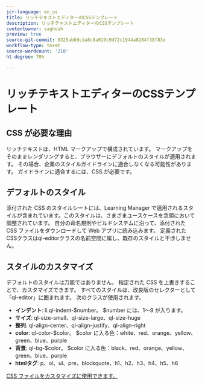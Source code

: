 ```yaml
---
jcr-language: en_us
title: リッチテキストエディターのCSSテンプレート
description: リッチテキストエディターのCSSテンプレート
contentowner: saghosh
preview: true
source-git-commit: 9325abb9cda8c8a019c9d72c1944a8284f38f83e
workflow-type: tm+mt
source-wordcount: '210'
ht-degree: 70%

---
```




# リッチテキストエディターのCSSテンプレート

## CSS が必要な理由

リッチテキストは、HTML マークアップで構成されています。 マークアップをそのままレンダリングすると、ブラウザーにデフォルトのスタイルが適用されます。 その場合、企業のスタイルガイドラインに適合しなくなる可能性があります。 ガイドラインに適合するには、CSS が必要です。

## デフォルトのスタイル

添付された CSS のスタイルシートには、Learning Manager で適用されるスタイルが含まれています。このスタイルは、さまざまユースケースを念頭において調整されています。 自分の命名規則やビルドシステムに沿って、添付された CSS ファイルをダウンロードして Web アプリに読み込みます。 定義されたCSSクラスはql-editorクラスの名前空間に属し、既存のスタイルと干渉しません。

## スタイルのカスタマイズ

デフォルトのスタイルは万能ではありません。 指定された CSS を上書きすることで、カスタマイズできます。 すべてのスタイルは、改良版のセレクターとして「ql-editor」に囲まれます。 次のクラスが使用されます。

* **インデント**: li.ql-indent-$number。 $number には、1～9 が入ります。
* **サイズ**: ql-size-small、ql-size-large、ql-size-huge
* **整列**: ql-align-center、ql-align-justify、ql-align-right
* **color**: ql-color-$color。 $color に入る色：white、red、orange、yellow、green、blue、purple
* **背景**: ql-bg-$color。 $color に入る色：black、red、orange、yellow、green、blue、purple
* **htmlタグ**: p、ol、ul、pre、blockquote、h1、h2、h3、h4、h5、h6

[CSS ファイルをカスタマイズに使用できます。](assets/ql-headless.css)

